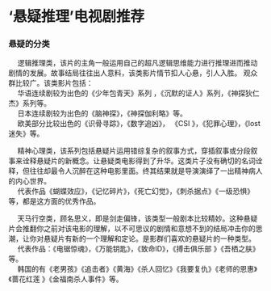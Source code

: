 # ‘悬疑推理’电视剧推荐

### 悬疑的分类
&emsp;  逻辑推理类，该片的主角一般运用自己的超凡逻辑思维能力进行推理进而推动剧情的发展。故事结局往往出人意料，该类影片情节扣人心悬，引人入胜。 观众群比较广。该类影片包括：  
&emsp;  华语连续剧较为出色的《少年包青天》系列 ，《沉默的证人》系列，《神探狄仁杰》系列等。  
&emsp;  日本连续剧较为出色的《脑神探》，《神探伽利略》等。  
&emsp;  欧美部分比较出色的《识骨寻踪》，《数字追凶》， 《CSI 》，《犯罪心理》，《lost迷失》等。  
  
&emsp;  精神心理类，该系列包括悬疑片运用错综复杂的叙事方式，穿插叙事或分段叙事来诠释悬疑片的新概念。让悬疑类电影得到了升华。这类片子没有确切的名词诠释，但往往却最令人沉醉在这种电影里面。终其结果就是导演演绎了一出精神病人的内心世界。  
&emsp;  代表作品《蝴蝶效应》，《记忆碎片》，《死亡幻觉》，《刺杀据点》《一级恐惧》 等，都是这方面的优秀作品。  
  
&emsp;  天马行空类，顾名思义，即是剑走偏锋，该类型一般剧本比较精妙。这种悬疑片会推翻你之前对该电影的理解，以不可思议的剧情和意想不到的结局冲击你的思潮，让你对悬疑片有新的一个理解和定论。是影群们喜欢的悬疑片的一种类型。  
&emsp;  代表作品：《电锯惊魂》，《万能钥匙》，《致命ID》，《搏击俱乐部 》《吾栖之肤》等。  
&emsp;  韩国的有《老男孩》《追击者》《黄海》《杀人回忆》《我要复仇》《老师的恩惠》《蔷花红莲 》《金福南杀人事件》等。
